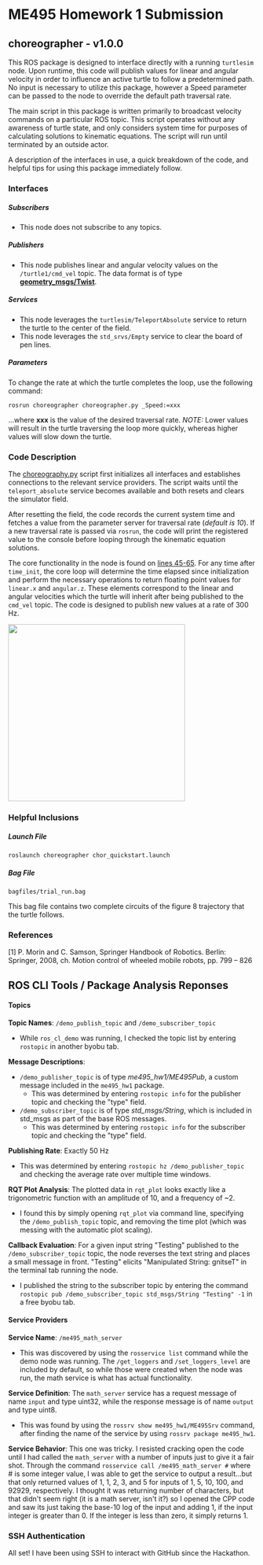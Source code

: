 ME495 Homework 1 Submission
========================

## choreographer - v1.0.0 ##

This ROS package is designed to interface directly with a running `turtlesim` node. Upon runtime, this code will publish values for linear and angular velocity in order to influence an active turtle to follow a predetermined path. No input is necessary to utilize this package, however a Speed parameter can be passed to the node to override the default path traversal rate. 

The main script in this package is written primarily to broadcast velocity commands on a particular ROS topic. This script operates without any awareness of turtle state, and only considers system time for purposes of calculating solutions to kinematic equations. The script will run until terminated by an outside actor. 

A description of the interfaces in use, a quick breakdown of the code, and helpful tips for using this package immediately follow.


### Interfaces ###
##### Subscribers #####
- This node does not subscribe to any topics.

##### Publishers ######
- This node publishes linear and angular velocity values on the `/turtle1/cmd_vel` topic. The data format is of type **[geometry_msgs/Twist](http://docs.ros.org/api/geometry_msgs/html/msg/Twist.html)**.

##### Services #####
- This node leverages the `turtlesim/TeleportAbsolute` service to return the turtle to the center of the field.
- This node leverages the `std_srvs/Empty` service to clear the board of pen lines.

##### Parameters #####

To change the rate at which the turtle completes the loop, use the following command:

`rosrun choreographer choreographer.py _Speed:=xxx`

...where **xxx** is the value of the desired traversal rate. *NOTE:* Lower values will result in the turtle traversing the loop more quickly, whereas higher values will slow down the turtle. 


### Code Description ###

The [choreography.py](https://github.com/ME495-EmbeddedSystems/homework-1-f2017-spieswl/blob/master/scripts/choreographer.py) script first initializes all interfaces and establishes connections to the relevant service providers. The script waits until the `teleport_absolute` service becomes available and both resets and clears the simulator field.

After resetting the field, the code records the current system time and fetches a value from the parameter server for traversal rate (*default is 10*). If a new traversal rate is passed via `rosrun`, the code will print the registered value to the console before looping through the kinematic equation solutions.

The core functionality in the node is found on [lines 45-65](https://github.com/ME495-EmbeddedSystems/homework-1-f2017-spieswl/blob/d9176828fea3b0ccd2ae59139a41233a2f083859/scripts/choreographer.py#L45-L65). For any time after `time_init`, the core loop will determine the time elapsed since initialization and perform the necessary operations to return floating point values for `linear.x` and `angular.z`. These elements correspond to the linear and angular velocities which the turtle will inherit after being published to the `cmd_vel` topic. The code is designed to publish new values at a rate of 300 Hz.

<img src="https://github.com/ME495-EmbeddedSystems/homework-1-f2017-spieswl/raw/master/images/turtle_figure8.png" width=360/>


### Helpful Inclusions ###
##### Launch File #####

`roslaunch choreographer chor_quickstart.launch`

##### Bag File #####

`bagfiles/trial_run.bag`

This bag file contains two complete circuits of the figure 8 trajectory that the turtle follows.


### References ###

\[1\] P. Morin and C. Samson, Springer Handbook of Robotics. Berlin: Springer, 2008, ch. Motion control of wheeled mobile robots, pp. 799 – 826


## ##


## ROS CLI Tools / Package Analysis Reponses ##


#### Topics ####
**Topic Names**: `/demo_publish_topic` and `/demo_subscriber_topic`
- While `ros_cl_demo` was running, I checked the topic list by entering `rostopic` in another byobu tab.

**Message Descriptions**:
- `/demo_publisher_topic` is of type *me495_hw1/ME495Pub*, a custom message included in the `me495_hw1` package.
  - This was determined by entering `rostopic info` for the publisher topic and checking the "type" field.
- `/demo_subscriber_topic` is of type *std_msgs/String*, which is included in std_msgs as part of the base ROS messages.
  - This was determined by entering `rostopic info` for the subscriber topic and checking the "type" field.

**Publishing Rate**: Exactly 50 Hz
- This was determined by entering `rostopic hz /demo_publisher_topic` and checking the average rate over multiple time windows.

**RQT Plot Analysis**: The plotted data in `rqt_plot` looks exactly like a trigonometric function with an amplitude of 10, and a frequency of ~2.
- I found this by simply opening `rqt_plot` via command line, specifying the `/demo_publish_topic` topic, and removing the time plot (which was messing with the automatic plot scaling).

**Callback Evaluation**: For a given input string "Testing" published to the `/demo_subscriber_topic` topic, the node reverses the text string and places a small message in front. "Testing" elicits "Manipulated String: gnitseT" in the terminal tab running the node.
- I published the string to the subscriber topic by entering the command `rostopic pub /demo_subscriber_topic std_msgs/String "Testing" -1` in a free byobu tab.


#### Service Providers ####
**Service Name**: `/me495_math_server`
- This was discovered by using the `rosservice list` command while the demo node was running. The `/get_loggers` and `/set_loggers_level` are included by default, so while those were created when the node was run, the math service is what has actual functionality.

**Service Definition**: The `math_server` service has a request message of name `input` and type uint32, while the response message is of name `output` and type uint8.
- This was found by using the `rossrv show me495_hw1/ME495Srv` command, after finding the name of the service by using `rossrv package me495_hw1`.

**Service Behavior**: This one was tricky. I resisted cracking open the code until I had called the `math_server` with a number of inputs just to give it a fair shot. Through the command `rosservice call /me495_math_server #` where # is some integer value, I was able to get the service to output a result...but that only returned values of 1, 1, 2, 3, and 5 for inputs of 1, 5, 10, 100, and 92929, respectively. I thought it was returning number of characters, but that didn't seem right (it is a math server, isn't it?) so I opened the CPP code and saw its just taking the base-10 log of the input and adding 1, if the input integer is greater than 0. If the integer is less than zero, it simply returns 1. 


### SSH Authentication ###

All set! I have been using SSH to interact with GitHub since the Hackathon.

